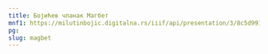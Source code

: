 ```yaml
---
title: Бојићев чланак Магбет
mnf1: https://milutinbojic.digitalna.rs/iiif/api/presentation/3/8c5d9913-c66f-40ff-bb7a-61fcd6873e0b%252F00000001%252Fbojiccla%252F00000001/manifest
pg: 
slug: magbet
---
```


